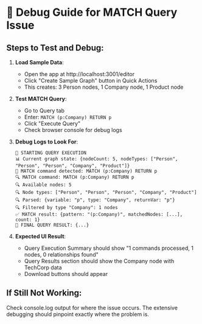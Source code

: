 # 🐛 Debug Guide for MATCH Query Issue

## Steps to Test and Debug:

1. **Load Sample Data**:
   - Open the app at http://localhost:3001/editor
   - Click "Create Sample Graph" button in Quick Actions
   - This creates: 3 Person nodes, 1 Company node, 1 Product node

2. **Test MATCH Query**:
   - Go to Query tab
   - Enter: `MATCH (p:Company) RETURN p`
   - Click "Execute Query"
   - Check browser console for debug logs

3. **Debug Logs to Look For**:
   ```
   🚀 STARTING QUERY EXECUTION
   📊 Current graph state: {nodeCount: 5, nodeTypes: ["Person", "Person", "Person", "Company", "Product"]}
   🎯 MATCH command detected: MATCH (p:Company) RETURN p
   🔍 MATCH command: MATCH (p:Company) RETURN p
   🔍 Available nodes: 5
   🔍 Node types: ["Person", "Person", "Person", "Company", "Product"]
   🔍 Parsed: {variable: "p", type: "Company", returnVar: "p"}
   🔍 Filtered by type "Company": 1 nodes
   ✅ MATCH result: {pattern: "(p:Company)", matchedNodes: [...], count: 1}
   🎉 FINAL QUERY RESULT: {...}
   ```

4. **Expected UI Result**:
   - Query Execution Summary should show "1 commands processed, 1 nodes, 0 relationships found"
   - Query Results section should show the Company node with TechCorp data
   - Download buttons should appear

## If Still Not Working:

Check console.log output for where the issue occurs. The extensive debugging should pinpoint exactly where the problem is. 